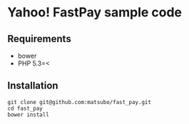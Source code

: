 Yahoo! FastPay sample code
==============================

Requirements
------------------
- bower
- PHP 5.3=<


Installation
-------------------
```
git clone git@github.com:matsubo/fast_pay.git
cd fast_pay
bower install
```



